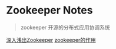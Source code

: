 # Zookeeper Notes


> zookeeper 开源的分布式应用协调系统










[深入浅出Zookeeper](http://mp.weixin.qq.com/s?__biz=MzIxMjAzMDA1MQ==&mid=2648945556&idx=1&sn=76fce0376e228ad6fb9eefc701c5228b&chksm=8f5b5498b82cdd8ed1109061a4fa6dc43ac0cddc3bd84588006ea427dc25abffbdfbd955dc79#rd)
[zookeeper的作用](http://www.jianshu.com/p/c7e8a370117d)
[]()
[]()
[]()
[]()
[]()
[]()
[]()
[]()
[]()










